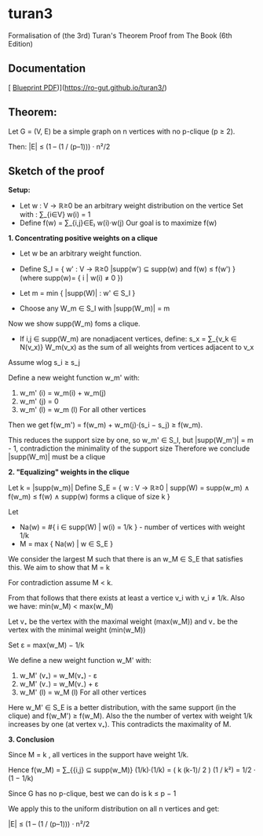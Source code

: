 # turan3
Formalisation of (the 3rd) Turan's Theorem Proof from The Book (6th Edition)

## Documentation
[ [Blueprint PDF](.https://ro-gut.github.io/turan3/))](https://ro-gut.github.io/turan3/)

## Theorem: 
   Let G = (V, E) be a simple graph on n vertices with no p-clique (p ≥ 2). 
   
   Then: |E| ≤ (1 – (1 / (p–1))) · n²/2

## Sketch of the proof

**Setup:** 
- Let w : V → ℝ≥0 be an arbitrary weight distribution on the vertice Set with : ∑_{i∈V} w(i) = 1
- Define f(w) = ∑_{i,j}∈E₎ w(i)·w(j)
  Our goal is to maximize f(w)

**1. Concentrating positive weights on a clique**

- Let w be an arbitrary weight function.
- Define S_I = { w' : V → ℝ≥0 |supp(w') ⊆ supp(w) and f(w) ≤ f(w') }
                                        (where  supp(w)= { i | w(i) ≠ 0 })
- Let m = min { |supp(W)| : w' ∈ S_I }

- Choose any W_m ∈ S_I with |supp(W_m)| = m

Now we show supp(W_m) foms a clique.

- If i,j ∈ supp(W_m) are nonadjacent vertices, define: s_x = ∑_{v_k ∈ N(v_x)} W_m(v_x)
  as the sum of all weights from vertices adjacent to v_x
  
Assume wlog s_i ≥ s_j

Define a new weight function w_m' with:
1. w_m' (i) = w_m(i) + w_m(j)
2. w_m' (j) = 0
3. w_m' (l) = w_m (l)   For all other vertices

Then we get f(w_m') = f(w_m) + w_m(j)·(s_i − s_j) ≥ f(w_m).

This reduces the support size by one, so w_m' ∈ S_I, but |supp(W_m')| = m - 1, contradiction the minimality of the support size
Therefore we conclude |supp(W_m)| must be a clique


**2. "Equalizing" weights in the clique**

Let k = |supp(w_m)|
Define  S_E = { w : V → ℝ≥0 | supp(W) = supp(w_m) ∧
                                    f(w_m) ≤ f(w) ∧ 
                                    supp(w) forms a clique of size k }

Let 
- Na(w) = #{ i ∈ supp(W) | w(i) = 1/k }  - number of vertices with weight 1/k 
- M = max { Na(w) | w ∈ S_E }

We consider the largest M such that there is an w_M ∈ S_E that satisfies this. We aim to show that M = k

For contradiction assume M < k.

From that follows that there exists at least a vertice v_i with v_i ≠ 1/k. Also we have: min(w_M) < max(w_M)

Let v₊ be the vertex with the maximal weight (max(w_M))  and
    v₋ be the vertex with the minimal weight (min(w_M))
    
Set ε = max(w_M) − 1/k

We define a new weight function w_M' with:
1. w_M' (v₊) = w_M(v₊) - ε
2. w_M' (v₋) = w_M(v₋) + ε
3. w_M' (l) = w_M (l)   For all other vertices

Here w_M' ∈ S_E is a better distribution, with the same support (in the clique) and f(w_M') ≥ f(w_M).
Also the the number of vertex with weight 1/k increases by one (at vertex v₊). This contradicts the maximality of M.

**3. Conclusion**

Since M = k , all vertices in the support have weight 1/k.

Hence f(w_M) = ∑_{{i,j} ⊆ supp(w_M)} (1/k)·(1/k)
             = ( k (k-1)/ 2 ) (1 / k²)
             = 1/2 · (1 − 1/k)

Since G has no p-clique, best we can do is k ≤ p − 1

We apply this to the uniform distribution on all n vertices and get:
 
|E| ≤ (1 – (1 / (p–1))) · n²/2



                

